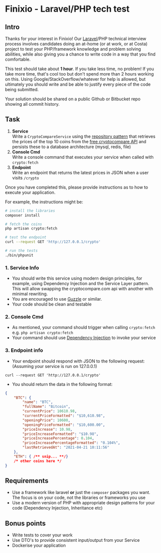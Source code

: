 # Finixio - Laravel/PHP tech test
## Intro

Thanks for your interest in Finixio! Our [Laravel](https://laravel.com/)/PHP technical interview process involves candidates doing an at-home (or at work, or at Costa) project to test your PHP/framework knowledge and problem solving abilities, while also giving you a chance to write code in a way that you find comfortable.

This test should take about **1 hour**. If you take less time, no problem! If you take more time, that's cool too but don't spend more than 2 hours working on this. Using Google/StackOverflow/whatever for help is allowed, but ultimately you should write and be able to justify every piece of the code being submitted.

Your solution should be shared on a public Github or Bitbucket repo showing all commit history.

## Task
1. **Service**  
Write a `CryptoCompareService` using the [repository pattern](https://designpatternsphp.readthedocs.io/en/latest/More/Repository/README.html) that retrieves the prices of the top 10 coins from the [free cryptocompare API](https://min-api.cryptocompare.com/documentation) and persists these to a database architecture (mysql, redis, file)
2. **Console Cmd**  
Write a console command that executes your service when called with `crypto:fetch`
3. **Endpoint**  
Write an endpoint that returns the latest prices in JSON when a user visits `/crypto`

Once you have completed this, please provide instructions as to how to execute your application.

For example, the instructions might be:
```bash
# install the libraries
composer install

# fetch the coins
php artisan crypto:fetch

# test the endpoint
curl --request GET 'http://127.0.0.1/crypto'

# run the tests
./bin/phpunit
```


### 1. Service Info
- You should write this service using modern design principles, for example, using Dependency Injection and the Service Layer pattern. This will allow swapping the cryptocompare.com api with another with minimal rewriting.
- You are encouraged to use [Guzzle](https://docs.guzzlephp.org/en/stable/) or similar.
- Your code should be clean and testable

### 2. Console Cmd
- As mentioned, your command should trigger when calling `crypto:fetch` e.g. `php artisan crypto:fetch`
- Your command should use [Dependency Injection](https://designpatternsphp.readthedocs.io/en/latest/Structural/DependencyInjection/README.html) to invoke your service

### 3. Endpoint info
- Your endpoint should respond with JSON to the following request: (Assuming your service is run on 127.0.0.1)
```
curl --request GET 'http://127.0.0.1/crypto'
```
- You should return the data in the following format:
```json
{
    "BTC": {
        "name": "BTC",
        "fullName": "Bitcoin",
        "currentPrice": 10610.98,
        "currentPriceFormatted": "$10,610.98",
        "openingPrice": 10600,
        "openingPriceFormatted": "$10,600.00",
        "priceIncrease": 10.98,
        "priceIncreaseFormatted": "$10.98",
        "priceIncreasePercentage": 0.104,
        "priceIncreasePercentageFormatted": "0.104%",
        "lastRetrievedAt": "2021-04-21 10:11:56"
    },
    "ETH": { /** snip... **/}
    /* other coins here */
}
```


## Requirements
- Use a framework like laravel **or** just the `composer` packages you want. The focus is on your code, not the libraries or frameworks you use
- Use a modern version of PHP with appropriate design patterns for your code (Dependency Injection, Inheritance etc)

## Bonus points
- Write tests to cover your work
- Use DTO's to provide consistent input/output from your Service
- Dockerise your application